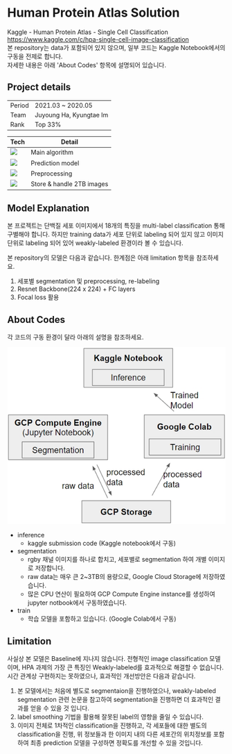<h1>Human Protein Atlas Solution</h1>

Kaggle - Human Protein Atlas - Single Cell Classification    
https://www.kaggle.com/c/hpa-single-cell-image-classification   
본 repository는 data가 포함되어 있지 않으며, 일부 코드는 Kaggle Notebook에서의 구동을 전제로 합니다.   
자세한 내용은 아래 'About Codes' 항목에 설명되어 있습니다.

<h2>Project details</h2>

|||
|---|---|
|Period|2021.03 ~ 2020.05|
|Team|Juyoung Ha, Kyungtae Im|
|Rank|Top 33%|

|Tech|Detail|
|---|---|
|<img src="https://img.shields.io/badge/Python-3776AB?style=flat-square&logo=Python&logoColor=white"/>|Main algorithm|
|<img src="https://img.shields.io/badge/Tensorflow-FF6F00?style=flat-square&logo=Tensorflow&logoColor=white"/>|Prediction model|
|<img src="https://img.shields.io/badge/OpenCV-5C3EE8?style=flat-square&logo=OpenCV&logoColor=white"/>|Preprocessing|
|<img src="https://img.shields.io/badge/GCP-4285F4?style=flat-square&logo=GoogleCloud&logoColor=white"/>|Store & handle 2TB images|

<h2>Model Explanation</h2>

본 프로젝트는 단백질 세포 이미지에서 18개의 특징을 multi-label classification 통해 구별해야 합니다.
하지만 training data가 세포 단위로 labeling 되어 있지 않고 이미지 단위로 labeling 되어 있어 weakly-labeled 환경이라 볼 수 있습니다.

본 repository의 모델은 다음과 같습니다. 한계점은 아래 limitation 항목을 참조하세요.

1. 세포별 segmentation 및 preprocessing, re-labeling
2. Resnet Backbone(224 x 224) + FC layers
3. Focal loss 활용


<h2>About Codes</h2>

각 코드의 구동 환경이 달라 아래의 설명을 참조하세요.

![structure](structure.jpg)

* inference
    - kaggle submission code (Kaggle notebook에서 구동)
* segmentation
    - rgby 채널 이미지를 하나로 합치고, 세포별로 segmentation 하여 개별 이미지로 저장합니다.
    - raw data는 매우 큰 2~3TB의 용량으로, Google Cloud Storage에 저장하였습니다.
    - 많은 CPU 연산이 필요하여 GCP Compute Engine instance를 생성하여 jupyter notbook에서 구동하였습니다.
* train
    - 학습 모델을 포함하고 있습니다. (Google Colab에서 구동)

<h2>Limitation</h2>

사실상 본 모델은 Baseline에 지나지 않습니다.
전형적인 image classification 모델이며, HPA 과제의 가장 큰 특징인 Weakly-labeled를 효과적으로 해결할 수 없습니다.
시간 관계상 구현하지는 못하였으나, 효과적인 개선방안은 다음과 같습니다.

1. 본 모델에서는 처음에 별도로 segmentaion을 진행하였으나, weakly-labeled segmentation 관련 논문을 참고하여 segmentation을 진행하면 더 효과적인 결과를 얻을 수 있을 것 입니다.
2. label smoothing 기법을 활용해 잘못된 label의 영향을 줄일 수 있습니다.
3. 이미지 전체로 1차적인 classification을 진행하고, 각 세포들에 대한 별도의 classification을 진행, 위 정보들과 한 이미지 내의 다른 세포간의 위치정보를 포함하여 최종 prediction 모델을 구성하면 정확도를 개선할 수 있을 것입니다.
